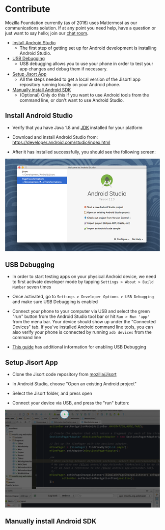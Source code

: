 # Contribute

Mozilla Foundation currently (as of 2016) uses Mattermost as our communications solution. If at any point you need help, have a question or just want to say hello; join our [chat room](https://chat.mozillafoundation.org).

* [Install Android Studio](#install-android-studio)
    * The first step of getting set up for Android development is installing Android Studio.
* [USB Debugging](#usb-debugging)
    * USB debugging allows you to use your phone in order to test your app changes and debug them if necessary.
* [Setup Jisort App](#setup-jisort-app)
    * All the steps needed to get a local version of the Jisort! app repository running locally on your Android phone.
* [Manually install Android SDK](#manually-install-android-sdk)
    * (Optional) Only do this if you want to use Android tools from the command line, or don't want to use Android Studio.


## Install Android Studio

  * Verify that you have Java 1.8 and [JDK](http://www.oracle.com/technetwork/java/javase/downloads/jdk8-downloads-2133151.html) installed for your platform

  * Download and install Android Studio from: https://developer.android.com/studio/index.html

  * After it has installed successfully, you should see the following screen:

  ![android studio menu](img/android-studio-menu.png)
## USB Debugging

  * In order to start testing apps on your physical Android device, we need to first activate developer mode by tapping ```Settings > About > Build Number``` seven times

  * Once activated, go to ```Settings > Developer Options > USB Debugging``` and make sure USB Debugging is enabled

  * Connect your phone to your computer via USB and select the green "run" button from the Android Studio tool bar or hit ```Run > Run 'app'``` from the menu bar. Your device should show up under the "Connected Devices" tab. If you've installed Android command line tools, you can also verify your phone is connected by running ```adb devices``` from the command line

  * [This guide](http://www.howtogeek.com/129728/how-to-access-the-developer-options-menu-and-enable-usb-debugging-on-android-4.2/) has additional information for enabling USB Debugging

## Setup Jisort App

  * Clone the Jisort code repository from [mozilla/Jisort](https://github.com/mozilla/Jisort)

  * In Android Studio, choose "Open an existing Android project"

  * Select the Jisort folder, and press open

  * Connect your device via USB, and press the "run" button:

![run button](img/android-run-btn.png)

## Manually install Android SDK
